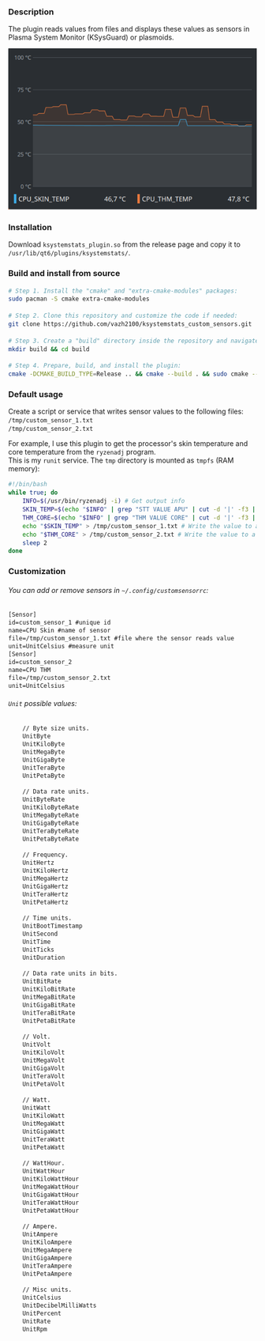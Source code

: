 ### Description
The plugin reads values from files and displays these values as sensors in Plasma System Monitor (KSysGuard) or
plasmoids.

![img.png](img.png)

### Installation
Download `ksystemstats_plugin.so` from the release page and copy it to `/usr/lib/qt6/plugins/ksystemstats/`.

### Build and install from source
```bash
# Step 1. Install the "cmake" and "extra-cmake-modules" packages:
sudo pacman -S cmake extra-cmake-modules 

# Step 2. Clone this repository and customize the code if needed:
git clone https://github.com/vazh2100/ksystemstats_custom_sensors.git

# Step 3. Create a "build" directory inside the repository and navigate to it:
mkdir build && cd build 

# Step 4. Prepare, build, and install the plugin:
cmake -DCMAKE_BUILD_TYPE=Release .. && cmake --build . && sudo cmake --install . 
```

### Default usage
Create a script or service that writes sensor values to the following files:  
`/tmp/custom_sensor_1.txt`  
`/tmp/custom_sensor_2.txt`

For example, I use this plugin to get the processor's skin temperature and core temperature from the `ryzenadj`
program.  
This is my `runit` service. The `tmp` directory is mounted as `tmpfs` (RAM memory):
```bash
#!/bin/bash
while true; do
    INFO=$(/usr/bin/ryzenadj -i) # Get output info
    SKIN_TEMP=$(echo "$INFO" | grep "STT VALUE APU" | cut -d '|' -f3 | tr -d ' ') # Extract the desired value // 30.1
    THM_CORE=$(echo "$INFO" | grep "THM VALUE CORE" | cut -d '|' -f3 | tr -d ' ') # Extract the desired value // 35.7
    echo "$SKIN_TEMP" > /tmp/custom_sensor_1.txt # Write the value to a file
    echo "$THM_CORE" > /tmp/custom_sensor_2.txt # Write the value to a file
    sleep 2
done
```

### Customization
###### You can add or remove sensors in `~/.config/customsensorrc`:
```
[Sensor]
id=custom_sensor_1 #unique id
name=CPU Skin #name of sensor
file=/tmp/custom_sensor_1.txt #file where the sensor reads value
unit=UnitCelsius #measure unit
[Sensor]
id=custom_sensor_2
name=CPU THM
file=/tmp/custom_sensor_2.txt
unit=UnitCelsius
```

###### `Unit` possible values:
```
    // Byte size units.
    UnitByte
    UnitKiloByte
    UnitMegaByte
    UnitGigaByte
    UnitTeraByte
    UnitPetaByte
    
    // Data rate units.
    UnitByteRate
    UnitKiloByteRate
    UnitMegaByteRate
    UnitGigaByteRate
    UnitTeraByteRate
    UnitPetaByteRate

    // Frequency.
    UnitHertz
    UnitKiloHertz
    UnitMegaHertz
    UnitGigaHertz
    UnitTeraHertz
    UnitPetaHertz

    // Time units.
    UnitBootTimestamp
    UnitSecond
    UnitTime
    UnitTicks
    UnitDuration

    // Data rate units in bits.
    UnitBitRate
    UnitKiloBitRate
    UnitMegaBitRate
    UnitGigaBitRate
    UnitTeraBitRate
    UnitPetaBitRate

    // Volt.
    UnitVolt
    UnitKiloVolt
    UnitMegaVolt
    UnitGigaVolt
    UnitTeraVolt
    UnitPetaVolt

    // Watt.
    UnitWatt
    UnitKiloWatt
    UnitMegaWatt
    UnitGigaWatt
    UnitTeraWatt
    UnitPetaWatt

    // WattHour.
    UnitWattHour
    UnitKiloWattHour
    UnitMegaWattHour
    UnitGigaWattHour
    UnitTeraWattHour
    UnitPetaWattHour

    // Ampere.
    UnitAmpere
    UnitKiloAmpere
    UnitMegaAmpere
    UnitGigaAmpere
    UnitTeraAmpere
    UnitPetaAmpere

    // Misc units.
    UnitCelsius
    UnitDecibelMilliWatts
    UnitPercent
    UnitRate
    UnitRpm
```
